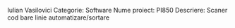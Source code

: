 Iulian Vasilovici
Categorie: Software
Nume proiect: PI850
Descriere: Scaner cod bare linie automatizare/sortare
